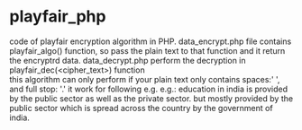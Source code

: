 # playfair_php
code of playfair encryption algorithm in PHP.
data_encrypt.php file contains playfair_algo() function, so pass the plain text to that function and it return the encryptrd data.
data_decrypt.php perform the decryption in playfair_dec(<cipher_text>) function  
this algorithm can only perform if your plain text only contains spaces:' ', and full stop: '.'
it work for following e.g.
e.g.: education in india is provided by the public sector as well as the private sector. but mostly provided by the public sector which is spread across the country by the government of india.
